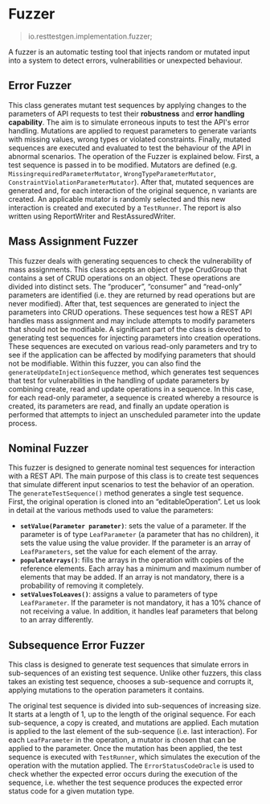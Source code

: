 # Fuzzer
> io.resttestgen.implementation.fuzzer;

A fuzzer is an automatic testing tool that injects random or mutated input into a system to detect errors, vulnerabilities or unexpected behaviour. 

## Error Fuzzer
This class generates mutant test sequences by applying changes to the parameters of API requests to test their **robustness** and **error handling capability**. The aim is to simulate erroneous inputs to test the API's error handling. Mutations are applied to request parameters to generate variants with missing values, wrong types or violated constraints. Finally, mutated sequences are executed and evaluated to test the behaviour of the API in abnormal scenarios.  The operation of the Fuzzer is explained below. First, a test sequence is passed in to be modified. Mutators are defined (e.g. ```MissingrequiredParameterMutator```, ```WrongTypeParameterMutator```, ```ConstraintViolationParameterMutator```). After that, mutated sequences are generated and, for each interaction of the original sequence, n variants are created. An applicable mutator is randomly selected and this new interaction is created and executed by a ```TestRunner```.  The report is also written using ReportWriter and RestAssuredWriter.

## Mass Assignment Fuzzer
This fuzzer deals with generating sequences to check the vulnerability of mass assignments.  This class accepts an object of type CrudGroup that contains a set of CRUD operations on an object. These operations are divided into distinct sets. The “producer”, “consumer” and “read-only” parameters are identified (i.e. they are returned by read operations but are never modified). After that, test sequences are generated to inject the parameters into CRUD operations. These sequences test how a REST API handles mass assignment and may include attempts to modify parameters that should not be modifiable. A significant part of the class is devoted to generating test sequences for injecting parameters into creation operations. These sequences are executed on various read-only parameters and try to see if the application can be affected by modifying parameters that should not be modifiable.  Within this fuzzer, you can also find the ```generateUpdateInjectionSequence``` method, which generates test sequences that test for vulnerabilities in the handling of update parameters by combining create, read and update operations in a sequence. In this case, for each read-only parameter, a sequence is created whereby a resource is created, its parameters are read, and finally an update operation is performed that attempts to inject an unscheduled parameter into the update process.

## Nominal Fuzzer
This fuzzer is designed to generate nominal test sequences for interaction with a REST API. The main purpose of this class is to create test sequences that simulate different input scenarios to test the behavior of an operation.  The ```generateTestSequence()``` method generates a single test sequence. First, the original operation is cloned into an “editableOperation”. Let us look in detail at the various methods used to value the parameters:
- **```setValue(Parameter parameter)```**: sets the value of a parameter. If the parameter is of type ```LeafParameter``` (a parameter that has no children), it sets the value using the value provider. If the parameter is an array of ```LeafParameters```, set the value for each element of the array. 
- **```populateArrays()```**: fills the arrays in the operation with copies of the reference elements. Each array has a minimum and maximum number of elements that may be added. If an array is not mandatory, there is a probability of removing it completely. 
- **```setValuesToLeaves()```**: assigns a value to parameters of type ```LeafParameter```. If the parameter is not mandatory, it has a 10% chance of not receiving a value. In addition, it handles leaf parameters that belong to an array differently.

## Subsequence Error Fuzzer
This class is designed to generate test sequences that simulate errors in sub-sequences of an existing test sequence. Unlike other fuzzers, this class takes an existing test sequence, chooses a sub-sequence and corrupts it, applying mutations to the operation parameters it contains.  

The original test sequence is divided into sub-sequences of increasing size. It starts at a length of 1, up to the length of the original sequence. For each sub-sequence, a copy is created, and mutations are applied. Each mutation is applied to the last element of the sub-sequence (i.e. last interaction). For each ```LeafParameter``` in the operation, a mutator is chosen that can be applied to the parameter. Once the mutation has been applied, the test sequence is executed with ```TestRunner```, which simulates the execution of the operation with the mutation applied. The ```ErrorStatusCodeOracle``` is used to check whether the expected error occurs during the execution of the sequence, i.e. whether the test sequence produces the expected error status code for a given mutation type.  